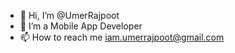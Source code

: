 - 👋 Hi, I’m @UmerRajpoot
- 👀 I’m a Mobile App Developer
- 📫 How to reach me iam.umerrajpoot@gmail.com
